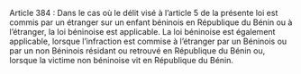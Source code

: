 Article 384 : Dans le cas où le délit visé à l’article 5 de la présente loi est commis par un étranger sur un enfant béninois en République du Bénin ou à l’étranger, la loi béninoise est applicable.
La loi béninoise est également applicable, lorsque l’infraction est commise à l’étranger par un Béninois ou par un non Béninois résidant ou retrouvé en République du Bénin ou, lorsque la victime non béninoise vit en République du Bénin.